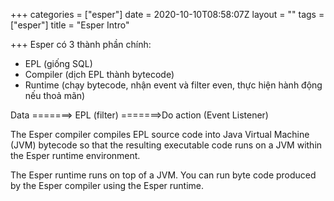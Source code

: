 +++
categories = ["esper"]
date = 2020-10-10T08:58:07Z
layout = ""
tags = ["esper"]
title = "Esper Intro"

+++
Esper có 3 thành phần chính:

* EPL (giống SQL)
* Compiler (dịch EPL thành bytecode)
* Runtime (chạy bytecode, nhận event và filter even, thực hiện hành động nếu thoả mãn)

Data =======> EPL (filter) =======>Do action (Event Listener)

The Esper compiler compiles EPL source code into Java Virtual Machine (JVM) bytecode so that the resulting executable code runs on a JVM within the Esper runtime environment.

The Esper runtime runs on top of a JVM. You can run byte code produced by the Esper compiler using the Esper runtime.